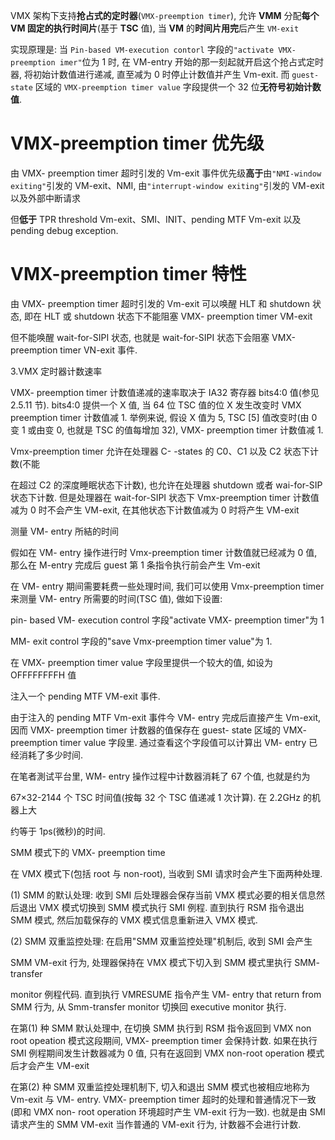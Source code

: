 
VMX 架构下支持**抢占式的定时器**(`VMX-preemption timer`), 允许 **VMM** 分配**每个 VM 固定的执行时间片**(基于 **TSC** 值), 当 **VM** 的**时间片用完**后产生 `VM-exit`

实现原理是: 当 `Pin-based VM-execution contorl` 字段的`"activate VMX- preemption imer"`位为 1 时, 在 VM-entry 开始的那一刻起就开启这个抢占式定时器, 将初始计数值进行递减, 直至减为 0 时停止计数值并产生 Vm-exit. 而 `guest-state` 区域的 `VMX-preemption timer value` 字段提供一个 32 位**无符号初始计数值**.

# VMX-preemption timer 优先级

由 VMX- preemption timer 超时引发的 Vm-exit 事件优先级**高于**由`"NMI-window exiting"`引发的 VM-exit、NMI, 由`"interrupt-window exiting"`引发的 VM-exit 以及外部中断请求

但**低于** TPR threshold Vm-exit、SMI、INIT、pending MTF Vm-exit 以及 pending debug exception.

# VMX-preemption timer 特性

由 VMX- preemption timer 超时引发的 Vm-exit 可以唤醒 HLT 和 shutdown 状态, 即在 HLT 或 shutdown 状态下不能阻塞 VMX- preemption timer VM-exit

但不能唤醒 wait-for-SIPI 状态, 也就是 wait-for-SIPI 状态下会阻塞 VMX-preemption timer VN-exit 事件.

3.VMX 定时器计数速率

VMX- preemption timer 计数值递减的速率取决于 IA32 寄存器 bits4:0 值(参见 2.5.11 节). bits4:0 提供一个 X 值, 当 64 位 TSC 值的位 X 发生改变时 VMX  preemption timer 计数值减 1. 举例来说, 假设 X 值为 5, TSC [5] 值改变时(由 0 变 1 或由变 0, 也就是 TSC 的值每增加 32), VMX- preemption timer 计数值减 1.

 Vmx-preemption timer 允许在处理器 C- -states 的 C0、C1 以及 C2 状态下计数(不能

在超过 C2 的深度睡眠状态下计数), 也允许在处理器 shutdown 或者 wai-for-SIP 状态下计数. 但是处理器在 wait-for-SIPI 状态下 Vmx-preemption timer 计数值减为 0 时不会产生 VM-exit, 在其他状态下计数值减为 0 时将产生 VM-exit

测量 VM- entry 所結的时间

假如在 VM- entry 操作进行时 Vmx-preemption timer 计数值就已经减为 0 值, 那么在  M-entry 完成后 guest 第 1 条指令执行前会产生 Vm-exit

在 VM- entry 期间需要耗费一些处理时间, 我们可以使用 Vmx-preemption timer 来测量 VM- entry 所需要的时间(TSC 值), 做如下设置:

pin- based VM- execution control 字段"activate VMX- preemption timer"为 1

MM- exit control 字段的"save Vmx-preemption timer value"为 1.

在 VMX- preemption timer value 字段里提供一个较大的值, 如设为 OFFFFFFFFH 值

注入一个 pending MTF VM-exit 事件.

由于注入的 pending MTF Vm-exit 事件今 VM- entry 完成后直接产生 Vm-exit, 因而 VMX- preemption timer 计数器的值保存在 guest- state 区域的 VMX- preemption timer value 字段里. 通过查看这个字段值可以计算出 VM- entry 已经消耗了多少时间.

在笔者測试平台里, WM- entry 操作过程中计数器消耗了 67 个值, 也就是约为

67×32-2144 个 TSC 时间值(按每 32 个 TSC 值递减 1 次计算). 在 2.2GHz 的机器上大

约等于 1ps(微秒)的时间.

SMM 模式下的 VMX- preemption time

在 VMX 模式下(包括 root 与 non-root), 当收到 SMI 请求时会产生下面两种处理.

 (1) SMM 的默认处理: 收到 SMI 后处理器会保存当前 VMX 模式必要的相关信息然后退出 VMX 模式切换到 SMM 模式执行 SMI 例程. 直到执行 RSM 指令退出 SMM 模式, 然后加载保存的 VMX 模式信息重新进入 VMX 模式.

 (2) SMM 双重监控处理: 在启用"SMM 双重监控处理"机制后, 收到 SMI 会产生

 SMM VM-exit 行为, 处理器保持在 VMX 模式下切入到 SMM 模式里执行 SMM- transfer

 monitor 例程代码. 直到执行 VMRESUME 指令产生 VM- entry that return from SMM 行为, 从 Smm-transfer monitor 切换回 executive monitor 执行.

在第(1) 种 SMM 默认处理中, 在切换 SMM 执行到 RSM 指令返回到 VMX non  root opeation 模式这段期间, VMX- preemption timer 会保持计数. 如果在执行 SMI 例程期间发生计数器减为 0 值, 只有在返回到 VMX non-root operation 模式后才会产生 VM-exit

在第(2) 种 SMM 双重监控处理机制下, 切入和退出 SMM 模式也被相应地称为  Vm-exit 与 VM- entry. VMX- preemption timer 超时的处理和普通情况下一致(即和 VMX non- root operation 环境超时产生 VM-exit 行为一致). 也就是由 SMI 请求产生的 SMM VM-exit 当作普通的 VM-exit 行为, 计数器不会进行计数.

